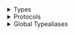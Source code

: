 <details>
<summary>Types</summary>

  - [Kinescope](/Documentation/Kinescope)
  - [KinescopeAssetVideoQuality](/Documentation/KinescopeAssetVideoQuality)
  - [KinescopeCallState](/Documentation/KinescopeCallState)
  - [KinescopeConfig](/Documentation/KinescopeConfig)
  - [KinescopeControlPanelConfiguration](/Documentation/KinescopeControlPanelConfiguration)
  - [KinescopeDefaultLogger](/Documentation/KinescopeDefaultLogger)
  - [KinescopeDownloadError](/Documentation/KinescopeDownloadError)
  - [KinescopeErrorViewConfiguration](/Documentation/KinescopeErrorViewConfiguration)
  - [KinescopeEvent](/Documentation/KinescopeEvent)
  - [KinescopeFastRewind](/Documentation/KinescopeFastRewind)
  - [KinescopeFullscreenConfiguration](/Documentation/KinescopeFullscreenConfiguration)
  - [KinescopeFullscreenViewController](/Documentation/KinescopeFullscreenViewController)
  - [KinescopeInspectError](/Documentation/KinescopeInspectError)
  - [KinescopeLoggerLevel](/Documentation/KinescopeLoggerLevel)
  - [KinescopeMetaData](/Documentation/KinescopeMetaData)
  - [KinescopePagination](/Documentation/KinescopePagination)
  - [KinescopePlayerConfig](/Documentation/KinescopePlayerConfig)
  - [KinescopePlayerOption](/Documentation/KinescopePlayerOption)
  - [KinescopePlayerOptionsConfiguration](/Documentation/KinescopePlayerOptionsConfiguration)
  - [KinescopePlayerOverlayConfiguration](/Documentation/KinescopePlayerOverlayConfiguration)
  - [KinescopePlayerShadowOverlayConfiguration](/Documentation/KinescopePlayerShadowOverlayConfiguration)
  - [KinescopePlayerTimeindicatorConfiguration](/Documentation/KinescopePlayerTimeindicatorConfiguration)
  - [KinescopePlayerTimelineConfiguration](/Documentation/KinescopePlayerTimelineConfiguration)
  - [KinescopePlayerView](/Documentation/KinescopePlayerView)
  - [KinescopePlayerViewConfiguration](/Documentation/KinescopePlayerViewConfiguration)
  - [KinescopePreviewModel](/Documentation/KinescopePreviewModel)
  - [KinescopePreviewView](/Documentation/KinescopePreviewView)
  - [KinescopePreviewViewConfiguration](/Documentation/KinescopePreviewViewConfiguration)
  - [KinescopeSideMenuBarConfiguration](/Documentation/KinescopeSideMenuBarConfiguration)
  - [KinescopeSideMenuConfiguration](/Documentation/KinescopeSideMenuConfiguration)
  - [KinescopeSideMenuItemConfiguration](/Documentation/KinescopeSideMenuItemConfiguration)
  - [KinescopeSpinner](/Documentation/KinescopeSpinner)
  - [KinescopeStreamVideoQuality](/Documentation/KinescopeStreamVideoQuality)
  - [KinescopeVideo](/Documentation/KinescopeVideo)
  - [KinescopeVideoAdditionalMaterial](/Documentation/KinescopeVideoAdditionalMaterial)
  - [KinescopeVideoAsset](/Documentation/KinescopeVideoAsset)
  - [KinescopeVideoAssetLink](/Documentation/KinescopeVideoAssetLink)
  - [KinescopeVideoChapter](/Documentation/KinescopeVideoChapter)
  - [KinescopeVideoChapterItem](/Documentation/KinescopeVideoChapterItem)
  - [KinescopeVideoDuration](/Documentation/KinescopeVideoDuration)
  - [KinescopeVideoNameConfiguration](/Documentation/KinescopeVideoNameConfiguration)
  - [KinescopeVideoNameDisplayingType](/Documentation/KinescopeVideoNameDisplayingType)
  - [KinescopeVideoPlayer](/Documentation/KinescopeVideoPlayer)
  - [KinescopeVideoPoster](/Documentation/KinescopeVideoPoster)
  - [KinescopeVideoSubtitle](/Documentation/KinescopeVideoSubtitle)
  - [KinescopeVideosRequest](/Documentation/KinescopeVideosRequest)

</details>

<details>
<summary>Protocols</summary>

  - [KinescopeActivityIndicating](/Documentation/KinescopeActivityIndicating)
  - [KinescopeAssetDownloadable](/Documentation/KinescopeAssetDownloadable)
  - [KinescopeAssetDownloadableDelegate](/Documentation/KinescopeAssetDownloadableDelegate)
  - [KinescopeAttachmentDownloadable](/Documentation/KinescopeAttachmentDownloadable)
  - [KinescopeAttachmentDownloadableDelegate](/Documentation/KinescopeAttachmentDownloadableDelegate)
  - [KinescopeConfigurable](/Documentation/KinescopeConfigurable)
  - [KinescopeEventsCenter](/Documentation/KinescopeEventsCenter)
  - [KinescopeInspectable](/Documentation/KinescopeInspectable)
  - [KinescopeLogging](/Documentation/KinescopeLogging)
  - [KinescopeLoggingLevel](/Documentation/KinescopeLoggingLevel)
  - [KinescopePlayer](/Documentation/KinescopePlayer)
  - [KinescopePlayerConfigurable](/Documentation/KinescopePlayerConfigurable)
  - [KinescopePreviewViewDelegate](/Documentation/KinescopePreviewViewDelegate)
  - [KinescopeServicesProvider](/Documentation/KinescopeServicesProvider)
  - [KinescopeVideoDownloadable](/Documentation/KinescopeVideoDownloadable)
  - [KinescopeVideoDownloadableDelegate](/Documentation/KinescopeVideoDownloadableDelegate)
  - [KinescopeVideoPlayerDelegate](/Documentation/KinescopeVideoPlayerDelegate)
  - [KinescopeVideoQuality](/Documentation/KinescopeVideoQuality)

</details>

<details>
<summary>Global Typealiases</summary>

  - [KinescopeActivityIndicator](/Documentation/KinescopeActivityIndicator)

</details>
